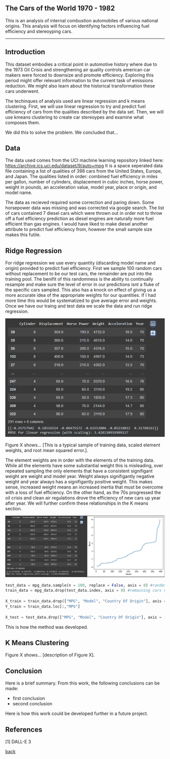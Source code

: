 ## The Cars of the World 1970 - 1982

This is an analysis of internal combustion automobiles of various national origins. This analysis will focus on identifying factors influencing fuel efficiency and stereoyping cars. 

***

## Introduction 

This dataset embodies a critical point in automotive history where due to the 1973 Oil Crisis and strengthening air quality controls american car makers were forced to downsize and promote efficiency. Exploring this period might offer relevant information to the current task of emissions reduction. We might also learn about the historical transformation these cars underwent.  

The techinques of analysis used are linear regression and k means clustering. First, we will use linear regression to try and predict fuel efficiency of cars from the qualities described by the data set. Then, we will use kmeans clustering to create car stereoypes and examine what composes them.

We did this to solve the problem. We concluded that...

## Data

The data used comes from the UCI machine learning repository linked here: https://archive.ics.uci.edu/dataset/9/auto+mpg
It is a space seperated data file containing a list of qualities of 398 cars from the United States, Europe, and Japan. 
The qualities listed in order: combined fuel efficiency in miles per gallon, number of cylinders, displacement in cubic inches, horse power, weight in pounds, an acceleration value, model year, place or origin, and model name. 

The data as recieved required some correction and paring down. Some horsepower data was missing and was corrected via google search. The list of cars contained 7 diesel cars which were thrown out in order not to throw off a fuel efficiency prediction as diesel engines are naturally more fuel efficient than gas engines. I would have liked to make diesel another attribute to predict fuel efficiency from, however the small sample size makes this futile. 

## Ridge Regression

For ridge regression we use every quantity (discarding model name and origin) provided to predict fuel efficiency. First we sample 100 random cars without replacement to be our test cars, the remainder are put into the training pool. The benifit of this randomness is the ability to continually resample and make sure the level of error in our predictions isnt a fluke of the specific cars sampled. This also has a knock on effect of giving us a more accurate idea of the appropriate weights for our quantities. If I had more time this would be systematized to give average error and weights. Once we have our traing and test data we scale the data and run ridge regression.

![](assets/IMG/Capture.PNG)

Figure X shows... [This is a typical sample of training data, scaled element weights, and root mean squared error.].

The element weights are in order with the elements of the training data. While all the elements have some substantial weight this is misleading, over repeated sampling the only elements that have a consistent signifigant weight are weight and model year. Weight always signifigantly negative weight and year always has a signifigantly positive weight. This makes sense, increased weight means an increased inertia that must be overcome with a loss of fuel efficiency. On the other hand, as the 70s progressed the oil crisis and clean air regulations drove the efficiency of new cars up year after year. We will further confirm these relationships in the K means section.

![](assets/IMG/Capture2.PNG)

```python
test_data = mpg_data.sample(n = 100, replace = False, axis = 0) #random sample of the cars
train_data = mpg_data.drop(test_data.index, axis = 0) #remaining cars not sampled

X_train = train_data.drop(["MPG", "Model", "Country Of Origin"], axis = 1)
Y_train = train_data.loc[:,"MPG"]

X_test = test_data.drop(["MPG", "Model", "Country Of Origin"], axis = 1)
```

This is how the method was developed.

## K Means Clustering

Figure X shows... [description of Figure X].

## Conclusion

Here is a brief summary. From this work, the following conclusions can be made:
* first conclusion
* second conclusion

Here is how this work could be developed further in a future project.

## References
[1] DALL-E 3

[back](./)
